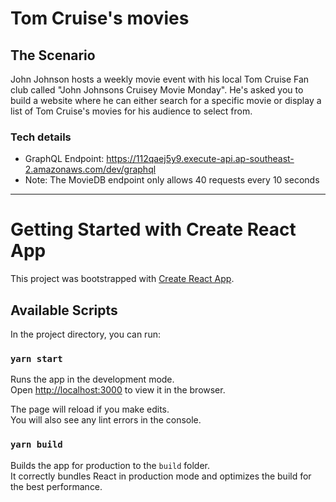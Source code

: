 # Tom Cruise's movies

## The Scenario
John Johnson hosts a weekly movie event with his local Tom Cruise Fan club called "John Johnsons Cruisey Movie Monday". He's asked you to build a website where he can either search for a specific movie or display a list of Tom Cruise's movies for his audience to select from.

### Tech details
- GraphQL Endpoint: https://112qaej5y9.execute-api.ap-southeast-2.amazonaws.com/dev/graphql
- Note: The MovieDB endpoint only allows 40 requests every 10 seconds
---



# Getting Started with Create React App

This project was bootstrapped with [Create React App](https://github.com/facebook/create-react-app).

## Available Scripts

In the project directory, you can run:

### `yarn start`

Runs the app in the development mode.\
Open [http://localhost:3000](http://localhost:3000) to view it in the browser.

The page will reload if you make edits.\
You will also see any lint errors in the console.


### `yarn build`

Builds the app for production to the `build` folder.\
It correctly bundles React in production mode and optimizes the build for the best performance.

